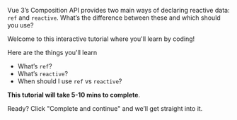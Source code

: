 Vue 3’s Composition API provides two main ways of declaring reactive data: `ref` and `reactive`. What’s the difference between these and which should you use?

Welcome to this interactive tutorial where you'll learn by coding!

Here are the things you'll learn

- What’s `ref`?
- What’s `reactive`?
- When should I use `ref` vs `reactive`?

**This tutorial will take 5-10 mins to complete**.

Ready? Click "Complete and continue" and we’ll get straight into it.
